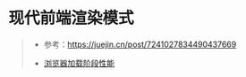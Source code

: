 # 现代前端渲染模式

> - 参考：https://juejin.cn/post/7241027834490437669
> 
> -  [浏览器加载阶段性能](/browser/加载阶段性能#根据性能报告优化-web-性能)



